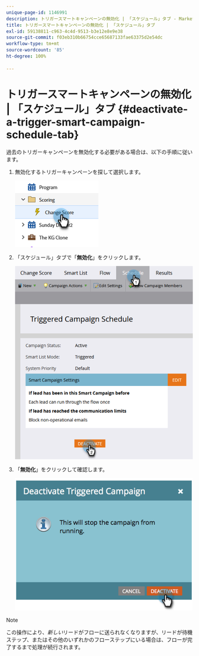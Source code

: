 ```yaml
---
unique-page-id: 1146991
description: トリガースマートキャンペーンの無効化 | 「スケジュール」タブ - Marketo ドキュメント - 製品ドキュメント
title: トリガースマートキャンペーンの無効化 | 「スケジュール」タブ
exl-id: 59138811-c963-4c4d-9513-b3e12e8e9e38
source-git-commit: f03eb310b66754cce65687133fae63375d2e54dc
workflow-type: tm+mt
source-wordcount: '85'
ht-degree: 100%

---
```


# トリガースマートキャンペーンの無効化 | 「スケジュール」タブ {#deactivate-a-trigger-smart-campaign-schedule-tab}

過去のトリガーキャンペーンを無効化する必要がある場合は、以下の手順に従います。

1. 無効化するトリガーキャンペーンを探して選択します。

   ![](assets/deactivate-a-trigger-smart-campaign-schedule-tab-1.png)

1. 「スケジュール」タブで「**無効化**」をクリックします。

   ![](assets/deactivate-a-trigger-smart-campaign-schedule-tab-2.png)

1. 「**無効化**」をクリックして確認します。

   ![](assets/deactivate-a-trigger-smart-campaign-schedule-tab-3.png)

>[!NOTE]
>
>この操作により、*新しい*&#x200B;リードがフローに送られなくなりますが、リードが待機ステップ、またはその他のいずれかのフローステップにいる場合は、フローが完了するまで処理が続行されます。
